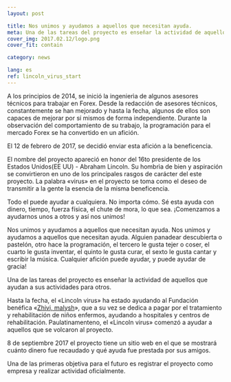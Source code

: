 ```yaml
---
layout: post

title: Nos unimos y ayudamos a aquellos que necesitan ayuda.
meta: Una de las tareas del proyecto es enseñar la actividad de aquellos que ayudan a sus actividades para otros.
cover_img: 2017.02.12/logo.png
cover_fit: contain

category: news

lang: es
ref: lincoln_virus_start
---
```


A los principios de 2014, se inició la ingenierìa de algunos asesores técnicos para trabajar en Forex.
Desde la redacción de asesores técnicos, constantemente  se han mejorado y hasta la fecha, algunos de ellos son capaces de mejorar por sí mismos de forma independiente.
Durante la observación del comportamiento de su trabajo, la programación para el mercado
Forex se ha convertido en un afición.

El 12 de febrero de 2017, se decidió enviar esta afición a la beneficencia.

El nombre del proyecto apareció en honor del 16to presidente de los Estados Unidos(EE UU) - Abraham Lincoln.
Su hombrìa de bien y aspiración se convirtieron en uno de los principales rasgos de carácter del este proyecto.
La palabra «virus» en el proyecto se toma como el deseo de transmitir a la gente la esencia de la misma beneficencia.

Todo el puede ayudar a cualquiera.
No importa cómo.
Sé esta ayuda con dinero, tiempo, fuerza física, el chute de mora, lo que sea.
¡Comenzamos a ayudarnos unos a otros y así nos unimos!

Nos unimos y ayudamos a aquellos que necesitan ayuda.
Nos unimos y ayudamos a aquellos que necesitan ayuda.
Alguien panadear descubierta o pastelón, otro hace la programación, el tercero le gusta tejer o coser, el cuarto le gusta inventar, el quinto le gusta curar, el sexto le gusta cantar y escribir la música.
Cualquier afición puede ayudar, y puede ayudar de gracia!

Una de las tareas del proyecto es enseñar la actividad de aquellos que ayudan a sus actividades para otros.

Hasta la fecha, el «Lincoln virus» ha estado ayudando al Fundación benéfica «<a href="https://fondzhivimalysh.ru/" target="_blank">Zhivi, malysh</a>», que a su vez se dedica a pagar por el tratamiento y rehabilitación de niños enfermos, ayudando a hospitales y centros de rehabilitación.
Paulatinamenteno, el «Lincoln virus» comenzó a ayudar a aquellos que se volcaron al proyecto.

8 de septiembre 2017 el proyecto tiene un sitio web en el que se mostrará cuánto dinero fue recaudado y qué ayuda fue prestada por sus amigos.

Una de las primeras objetiva para el futuro es registrar el proyecto como empresa y realizar actividad oficialmente.

